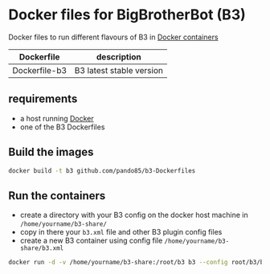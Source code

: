 Docker files for BigBrotherBot (B3)
===================================

Docker files to run different flavours of B3 in [Docker containers](http://docker.io)


| Dockerfile            |  description                               |
|-----------------------|--------------------------------------------|
| Dockerfile-b3         | B3 latest stable version                   |




requirements
------------

* a host running [Docker](http://docker.io)
* one of the B3 Dockerfiles

Build the images
----------------

```bash
docker build -t b3 github.com/pando85/b3-Dockerfiles
```


Run the containers
------------------

* create a directory with your B3 config on the docker host machine in `/home/yourname/b3-share/`
* copy in there your `b3.xml` file and other B3 plugin config files
* create a new B3 container using config file `/home/yourname/b3-share/b3.xml` 

```bash
docker run -d -v /home/yourname/b3-share:/root/b3 b3 --config root/b3/b3.xml
```
